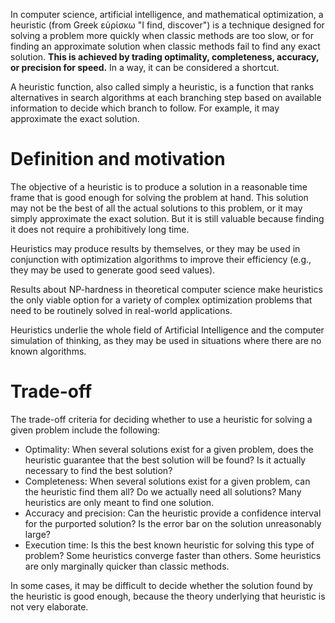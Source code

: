 In computer science, artificial intelligence, and mathematical optimization, a heuristic (from Greek εὑρίσκω "I find, discover") is a technique designed for solving a problem more quickly when classic methods are too slow, or for finding an approximate solution when classic methods fail to find any exact solution. __This is achieved by trading optimality, completeness, accuracy, or precision for speed.__ In a way, it can be considered a shortcut.

A heuristic function, also called simply a heuristic, is a function that ranks alternatives in search algorithms at each branching step based on available information to decide which branch to follow. For example, it may approximate the exact solution.

# Definition and motivation

The objective of a heuristic is to produce a solution in a reasonable time frame that is good enough for solving the problem at hand. This solution may not be the best of all the actual solutions to this problem, or it may simply approximate the exact solution. But it is still valuable because finding it does not require a prohibitively long time.

Heuristics may produce results by themselves, or they may be used in conjunction with optimization algorithms to improve their efficiency (e.g., they may be used to generate good seed values).

Results about NP-hardness in theoretical computer science make heuristics the only viable option for a variety of complex optimization problems that need to be routinely solved in real-world applications.

Heuristics underlie the whole field of Artificial Intelligence and the computer simulation of thinking, as they may be used in situations where there are no known algorithms.

# Trade-off

The trade-off criteria for deciding whether to use a heuristic for solving a given problem include the following:

* Optimality: When several solutions exist for a given problem, does the heuristic guarantee that the best solution will be found? Is it actually necessary to find the best solution?  
* Completeness: When several solutions exist for a given problem, can the heuristic find them all? Do we actually need all solutions? Many heuristics are only meant to find one solution.  
* Accuracy and precision: Can the heuristic provide a confidence interval for the purported solution? Is the error bar on the solution unreasonably large?  
* Execution time: Is this the best known heuristic for solving this type of problem? Some heuristics converge faster than others. Some heuristics are only marginally quicker than classic methods.  

In some cases, it may be difficult to decide whether the solution found by the heuristic is good enough, because the theory underlying that heuristic is not very elaborate.
